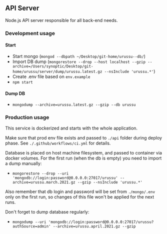 ## API Server

Node.js API server responsible for all back-end needs.

### Development usage

#### Start
- Start mongo (`mongod --dbpath ~/Desktop/git-home/urussu--db/`)
- Import DB dump (`mongorestore --drop --host localhost --gzip --archive=/Users/synoptic/Desktop/git-home/urussu/server/dump/urussu.latest.gz --nsInclude 'urussu.*'`)
- Create .env file based on `env.example`
- `npm start`

#### Dump DB
- `mongodump --archive=urussu.latest.gz --gzip --db urussu`

### Production usage

This service is dockerized and starts with the whole application.

Make sure that prod env file exists and passed to `./api` folder during deploy phase. See `./.github/workflows/ci.yml` for details. 

Database is placed on host machine filesystem, and passed to container via docker volumes. For the first run (when the db is empty) you need to import a dump manually:
- `mongorestore --drop --uri 'mongodb://login:password@0.0.0.0:27017/urussu' --archive=urussu.march.2021.gz --gzip --nsInclude 'urussu.*'`

Also remember that db login and password will be set from `./mongo/.env` only on the first run, so changes of this file won't be applied for the next runs.

Don't forget to dump database regularly:
- `mongodump --uri 'mongodb://login:password@0.0.0.0:27017/urussu?authSource=admin' --archive=urussu.april.2021.gz --gzip`
